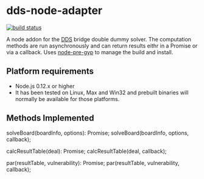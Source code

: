 dds-node-adapter
==================

[![build status](https://secure.travis-ci.org/frankwallis/dds-node-adapter.png)](http://travis-ci.org/frankwallis/dds-node-adapter)

A node addon for the [DDS](https://github.com/dds-bridge/dds) bridge double dummy solver. The computation methods are run asynchronously and can return results eithr in a Promise or via a callback. Uses [node-pre-gyp](https://github.com/mapbox/node-pre-gyp) to manage the build and install.

## Platform requirements

- Node.js 0.12.x or higher
- It has been tested on Linux, Max and Win32 and prebuilt binaries will normally be available for those platforms.

## Methods Implemented

solveBoard(boardInfo, options): Promise<SolveResults>;
solveBoard(boardInfo, options, callback<SolveResults>);

calcResultTable(deal): Promise<ResultTable>;
calcResultTable(deal, callback<ResultTable>);

par(resultTable, vulnerability): Promise<ParContracts>;
par(resultTable, vulnerability, callback<ParContracts>);
